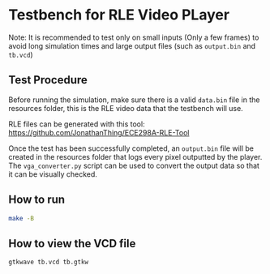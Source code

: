 # Testbench for RLE Video PLayer

Note: It is recommended to test only on small inputs (Only a few frames) to avoid long simulation times and large output files (such as `output.bin` and `tb.vcd`)

## Test Procedure

Before running the simulation, make sure there is a valid `data.bin` file in the resources folder, this is the RLE video data that the testbench will use.

RLE files can be generated with this tool:
https://github.com/JonathanThing/ECE298A-RLE-Tool

Once the test has been successfully completed, an `output.bin` file will be created in the resources folder that logs every pixel outputted by the player. The `vga_converter.py` script can be used to convert the output data so that it can be visually checked.

## How to run

```sh
make -B
```

## How to view the VCD file

```sh
gtkwave tb.vcd tb.gtkw
```
